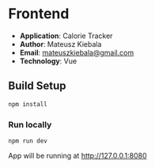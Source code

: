 # Frontend
- **Application**: Calorie Tracker
- **Author**: Mateusz Kiebala
- **Email**: mateuszkiebala@gmail.com
- **Technology**: Vue

## Build Setup

``` bash
npm install
```

### Run locally
```
npm run dev
```
App will be running at http://127.0.0.1:8080
